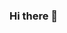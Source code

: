### Hi there 👋

<!--
**Counselbari/Counselbari** is a ✨ _special_ ✨ repository because its `README.md` (this file) appears on your GitHub profile.

Here are some ideas to get you started:

- 🔭 I’m currently working on ... Image recognition with python
- 🌱 I’m currently learning ... Mechatronics Engineering And python development 
- 👯 I’m looking to collaborate on ...
- 🤔 I’m looking for help with ... 
- 💬 Ask me about ... Python development and mechatronics 
- 📫 How to reach me: ... counselbaripaul070@gmail.com
- 😄 Pronouns: ...
- ⚡ Fun fact: ...
-->
